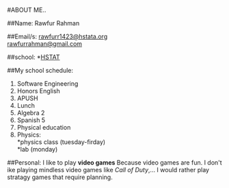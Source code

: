 #ABOUT ME..

##Name:
Rawfur Rahman

##Email/s: 
  rawfurr1423@hstata.org  
  rawfurrahman@gmail.com  

##school: 
*[HSTAT](http://schools.nyc.gov/SchoolPortals/20/K485/default.htm)

##My school schedule:
1. Software Engineering
2. Honors English
3. APUSH
4. Lunch
5. Algebra 2
6. Spanish 5
7. Physical education
8. Physics:  
  *physics class (tuesday-firday)  
  *lab (monday)  

##Personal:
I like to play **video games** Because video games are fun. I don't ike playing mindless video games like _Call of Duty_,...
I would rather play stratagy games that require planning.